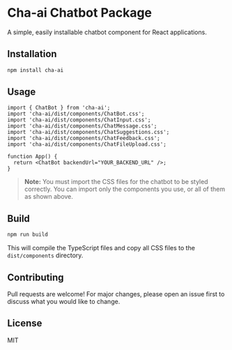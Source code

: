 # Cha-ai Chatbot Package

A simple, easily installable chatbot component for React applications.

## Installation

```bash
npm install cha-ai
```

## Usage

```tsx
import { ChatBot } from 'cha-ai';
import 'cha-ai/dist/components/ChatBot.css';
import 'cha-ai/dist/components/ChatInput.css';
import 'cha-ai/dist/components/ChatMessage.css';
import 'cha-ai/dist/components/ChatSuggestions.css';
import 'cha-ai/dist/components/ChatFeedback.css';
import 'cha-ai/dist/components/ChatFileUpload.css';

function App() {
  return <ChatBot backendUrl="YOUR_BACKEND_URL" />;
}
```

> **Note:** You must import the CSS files for the chatbot to be styled correctly. You can import only the components you use, or all of them as shown above.

## Build

```bash
npm run build
```

This will compile the TypeScript files and copy all CSS files to the `dist/components` directory.

## Contributing

Pull requests are welcome! For major changes, please open an issue first to discuss what you would like to change.

## License

MIT 